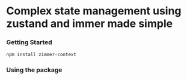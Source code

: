 # Complex state management using zustand and immer made simple

### Getting Started

```bash
npm install zimmer-context
```

### Using the package
